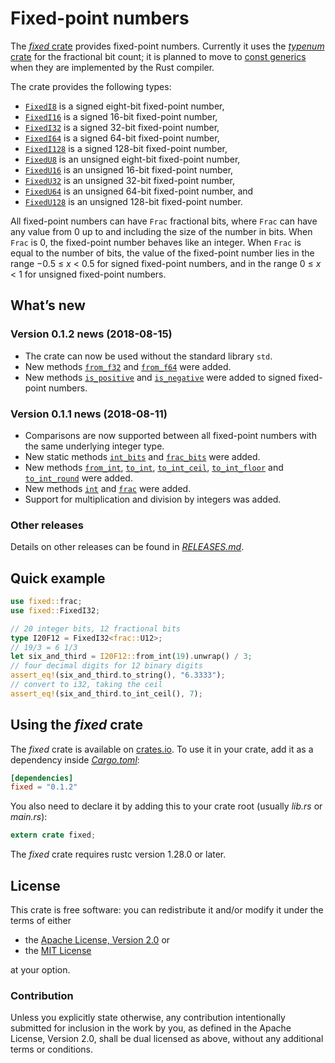<!-- Copyright © 2018 Trevor Spiteri -->

<!-- Copying and distribution of this file, with or without
modification, are permitted in any medium without royalty provided the
copyright notice and this notice are preserved. This file is offered
as-is, without any warranty. -->

# Fixed-point numbers

The [*fixed* crate] provides fixed-point numbers. Currently it uses
the [*typenum* crate] for the fractional bit count; it is planned to
move to [const generics] when they are implemented by the Rust
compiler.

The crate provides the following types:

  * [`FixedI8`] is a signed eight-bit fixed-point number,
  * [`FixedI16`] is a signed 16-bit fixed-point number,
  * [`FixedI32`] is a signed 32-bit fixed-point number,
  * [`FixedI64`] is a signed 64-bit fixed-point number,
  * [`FixedI128`] is a signed 128-bit fixed-point number,
  * [`FixedU8`] is an unsigned eight-bit fixed-point number,
  * [`FixedU16`] is an unsigned 16-bit fixed-point number,
  * [`FixedU32`] is an unsigned 32-bit fixed-point number,
  * [`FixedU64`] is an unsigned 64-bit fixed-point number, and
  * [`FixedU128`] is an unsigned 128-bit fixed-point number.

All fixed-point numbers can have `Frac` fractional bits, where `Frac`
can have any value from 0 up to and including the size of the number
in bits. When `Frac` is 0, the fixed-point number behaves like an
integer. When `Frac` is equal to the number of bits, the value of the
fixed-point number lies in the range −0.5 ≤ *x* < 0.5 for signed
fixed-point numbers, and in the range 0 ≤ *x* < 1 for unsigned
fixed-point numbers.

## What’s new

### Version 0.1.2 news (2018-08-15)

  * The crate can now be used without the standard library `std`.
  * New methods [`from_f32`] and [`from_f64`] were added.
  * New methods [`is_positive`] and [`is_negative`] were added to
    signed fixed-point numbers.

[`from_f32`]: https://docs.rs/fixed/0.1.2/fixed/struct.FixedI32.html#method.from_f32
[`from_f64`]: https://docs.rs/fixed/0.1.2/fixed/struct.FixedI32.html#method.from_f64
[`is_negative`]: https://docs.rs/fixed/0.1.2/fixed/struct.FixedI32.html#method.is_negative
[`is_positive`]: https://docs.rs/fixed/0.1.2/fixed/struct.FixedI32.html#method.is_positive

### Version 0.1.1 news (2018-08-11)

  * Comparisons are now supported between all fixed-point numbers with
    the same underlying integer type.
  * New static methods [`int_bits`] and [`frac_bits`] were added.
  * New methods [`from_int`], [`to_int`], [`to_int_ceil`],
    [`to_int_floor`] and [`to_int_round`] were added.
  * New methods [`int`] and [`frac`] were added.
  * Support for multiplication and division by integers was added.
  
[`frac_bits`]: https://docs.rs/fixed/0.1.2/fixed/struct.FixedI32.html#method.frac_bits
[`frac`]: https://docs.rs/fixed/0.1.2/fixed/struct.FixedI32.html#method.frac
[`from_int`]: https://docs.rs/fixed/0.1.2/fixed/struct.FixedI32.html#method.from_int
[`int_bits`]: https://docs.rs/fixed/0.1.2/fixed/struct.FixedI32.html#method.int_bits
[`to_int_ceil`]: https://docs.rs/fixed/0.1.2/fixed/struct.FixedI32.html#method.to_int_ceil
[`to_int_floor`]: https://docs.rs/fixed/0.1.2/fixed/struct.FixedI32.html#method.to_int_floor
[`to_int_round`]: https://docs.rs/fixed/0.1.2/fixed/struct.FixedI32.html#method.to_int_round
[`to_int`]: https://docs.rs/fixed/0.1.2/fixed/struct.FixedI32.html#method.to_int
[`int`]: https://docs.rs/fixed/0.1.2/fixed/struct.FixedI32.html#method.int

### Other releases

Details on other releases can be found in [*RELEASES.md*].

[*RELEASES.md*]: https://gitlab.com/tspiteri/fixed/blob/master/RELEASES.md

## Quick example

```rust
use fixed::frac;
use fixed::FixedI32;

// 20 integer bits, 12 fractional bits
type I20F12 = FixedI32<frac::U12>;
// 19/3 = 6 1/3
let six_and_third = I20F12::from_int(19).unwrap() / 3;
// four decimal digits for 12 binary digits
assert_eq!(six_and_third.to_string(), "6.3333");
// convert to i32, taking the ceil
assert_eq!(six_and_third.to_int_ceil(), 7);
```

## Using the *fixed* crate

The *fixed* crate is available on [crates.io][*fixed* crate]. To use
it in your crate, add it as a dependency inside [*Cargo.toml*]:

```toml
[dependencies]
fixed = "0.1.2"
```

You also need to declare it by adding this to your crate root (usually
*lib.rs* or *main.rs*):

```rust
extern crate fixed;
```

The *fixed* crate requires rustc version 1.28.0 or later.

## License

This crate is free software: you can redistribute it and/or modify it
under the terms of either

  * the [Apache License, Version 2.0][LICENSE-APACHE] or
  * the [MIT License][LICENSE-MIT]

at your option.

### Contribution

Unless you explicitly state otherwise, any contribution intentionally
submitted for inclusion in the work by you, as defined in the Apache
License, Version 2.0, shall be dual licensed as above, without any
additional terms or conditions.

[*Cargo.toml*]: https://doc.rust-lang.org/cargo/guide/dependencies.html
[*fixed* crate]: https://crates.io/crates/fixed
[*typenum* crate]: https://crates.io/crates/typenum
[LICENSE-APACHE]: https://www.apache.org/licenses/LICENSE-2.0
[LICENSE-MIT]: https://opensource.org/licenses/MIT
[`FixedI128`]: https://docs.rs/fixed/0.1.2/fixed/struct.FixedI128.html
[`FixedI16`]: https://docs.rs/fixed/0.1.2/fixed/struct.FixedI16.html
[`FixedI32`]: https://docs.rs/fixed/0.1.2/fixed/struct.FixedI32.html
[`FixedI64`]: https://docs.rs/fixed/0.1.2/fixed/struct.FixedI64.html
[`FixedI8`]: https://docs.rs/fixed/0.1.2/fixed/struct.FixedI8.html
[`FixedU128`]: https://docs.rs/fixed/0.1.2/fixed/struct.FixedU128.html
[`FixedU16`]: https://docs.rs/fixed/0.1.2/fixed/struct.FixedU16.html
[`FixedU32`]: https://docs.rs/fixed/0.1.2/fixed/struct.FixedU32.html
[`FixedU64`]: https://docs.rs/fixed/0.1.2/fixed/struct.FixedU64.html
[`FixedU8`]: https://docs.rs/fixed/0.1.2/fixed/struct.FixedU8.html
[channels]: https://doc.rust-lang.org/book/second-edition/appendix-07-nightly-rust.html
[const generics]: https://github.com/rust-lang/rust/issues/44580
